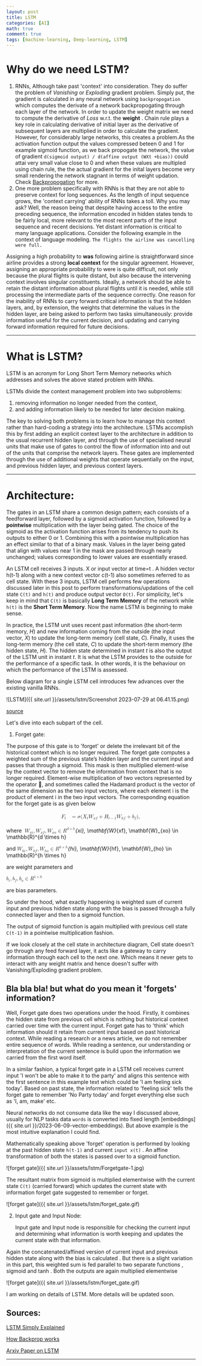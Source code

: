 ```yaml
---
layout: post
title: LSTM
categories: [AI]
math: true
comment: true
tags: [machine-learning, Deep-learning, LSTM]
---
```


# Why do we need LSTM?
1. RNNs, Although take past 'context' into consideration. They do suffer the problem of *Vanishing* or *Exploding* gradient problem. Simply put, the gradient is calculated in any neural network using `backpropogation` which computes the derivate of a network backpropogating through each layer of the network. In order to update the weight matrix we need to compute the derivative of *Loss* w.r.t. the **weight** .  Chain rule plays a key role in calculating derivative of  initial layer as the derivative of subsequent layers are multiplied in order to calculate the gradient. However, for considerably large networks, this creates a problem.As the activation function output the values compressed beteen 0 and 1 for example sigmoid function, as we back propogate the network, the value of gradient `d(sigmoid output) / d(affine output (WXt +bias))` could attai very small value close to 0 and when these values are multipled using chain rule, the the actual gradient for the inital layers become very small rendering the network stagnant in terms of weight updation. Check [Backpropogation](https://mattmazur.com/2015/03/17/a-step-by-step-backpropagation-example/) for more.
2. One more problem specifically with RNNs is that they are not able to preserve context for long sequences. As the length of input sequence grows, the 'context carrying' ability of RNNs takes a toll. Why you may ask? Well, the reason being that despite having access to the entire preceding sequence, the information encoded in hidden states tends to be fairly local, more relevant to the most recent parts of the input sequence and recent decisions. Yet distant information is critical to many language applications. Consider the following example in the context of language modeling. 
                        `The flights the airline was cancelling were full.`

Assigning a high probability to **was** following airline is straightforward since airline provides a strong **local context** for the singular agreement. However, assigning an appropriate probability to were is quite difficult, not only because the plural flights is quite distant, but also because the intervening context involves singular constituents. Ideally, a network should be able to retain the distant information about plural flights until it is needed, while still processing the intermediate parts of the sequence correctly. One reason for the inability of RNNs to carry forward critical information is that the hidden layers, and, by extension, the weights that determine the values in the hidden layer, are being asked to perform two tasks simultaneously: provide information useful for the current decision, and updating and carrying forward information required for future decisions.
    
 
------------------------------------------------

# What is LSTM?
LSTM is an acronym for Long Short Term Memory networks which addresses and solves the above stated problem with RNNs.  

LSTMs divide the context management problem into two subproblems: 
1. removing information no longer needed from the context, 
2. and adding information likely to be needed for later decision making. 

The key to solving both problems is to learn how to manage this context rather than hard-coding a strategy into the architecture. LSTMs accomplish this by first adding an explicit context layer to the architecture in addition to the usual recurrent hidden layer, and through the use of specialised neural units that make use of gates to control the flow of information into and out of the units that comprise the network layers. These gates are implemented through the use of additional weights that operate sequentially on the input, and previous hidden layer, and previous context layers.

------------------------------------------------

# Architecture:
The gates in an LSTM share a common design pattern; each consists of a feedforward layer, followed by a sigmoid activation function, followed by a **pointwise** multiplication with the layer being gated. The choice of the sigmoid as the activation function arises from its tendency to push its outputs to either 0 or 1. Combining this with a pointwise multiplication has an effect similar to that of a binary mask. Values in the layer being gated that align with values near 1 in the mask are passed through nearly unchanged; values corresponding to lower values are essentially erased.

An LSTM cell receives 3 inputs. X or input vector at time=t . A hidden vector h(t-1) along with a new context vector c(t-1) also sometimes referred to as cell state. With these 3 inputs, LSTM cell performs few operations discussed later in this post to perform transformations/updations of the cell state `C(t)` and `h(t)`  and produce output vector `O(t)`. For simplicity, let's keep in mind that `C(t)` is basically **Long Term Memory** of the network while `h(t)` is the **Short Term Memory**. Now the name LSTM is beginning to make sense.

In practice, the LSTM unit uses recent past information (the short-term memory, _H_) and new information coming from the outside (the input vector, _X_) to update the long-term memory (cell state, _C_). Finally, it uses the long-term memory (the cell state, _C_) to update the short-term memory (the hidden state, _H_). The hidden state determined in instant _t_ is also the output of the LSTM unit in instant _t_. It is what the LSTM provides to the outside for the performance of a specific task. In other words, it is the behaviour on which the performance of the LSTM is assessed.

Below diagram for a single LSTM cell introduces few advances over the existing vanilla RNNs.

![LSTM]({{ site.url }}/assets/lstm/Screenshot 2023-07-29 at 06.41.15.png)


[source](https://d2l.ai/chapter_recurrent-modern/lstm.html)


Let's dive into each subpart of the cell.

1. Forget gate:
   
The purpose of this gate is to 'forget' or delete the irrelevant bit of the historical context which is no longer required. The forget gate computes a weighted sum of the previous state’s hidden layer and the current input and passes that through a sigmoid. This mask is then multiplied element-wise by the context vector to remove the information from context that is no longer required. Element-wise multiplication of two vectors represented by the operator , and sometimes called the Hadamard product is the vector of the same dimension as the two input vectors, where each element i is the product of element i in the two input vectors. The corresponding equation for the forget gate is as given below


<math xmlns="https://www.w3.org/1998/Math/MathML" display="block">
  <semantics>
    <mtable displaystyle="true" columnalign="right" columnspacing="0em" rowspacing="3pt">
      <mtr>
        <mtd>
          <mtable displaystyle="true" columnalign="right left" columnspacing="0em" rowspacing="3pt">
            <mtr>
              <mtd>
                <msub>
                  <mrow data-mjx-texclass="ORD">
                    <mi mathvariant="bold">F</mi>
                  </mrow>
                  <mi>t</mi>
                </msub>
              </mtd>
              <mtd>
                <mi></mi>
                <mo>=</mo>
                <mi>&#x3C3;</mi>
                <mo stretchy="false">(</mo>
                <msub>
                  <mrow data-mjx-texclass="ORD">
                    <mi mathvariant="bold">X</mi>
                  </mrow>
                  <mi>t</mi>
                </msub>
                <msub>
                  <mrow data-mjx-texclass="ORD">
                    <mi mathvariant="bold">W</mi>
                  </mrow>
                  <mrow data-mjx-texclass="ORD">
                    <mi>x</mi>
                    <mi>f</mi>
                  </mrow>
                </msub>
                <mo>+</mo>
                <msub>
                  <mrow data-mjx-texclass="ORD">
                    <mi mathvariant="bold">H</mi>
                  </mrow>
                  <mrow data-mjx-texclass="ORD">
                    <mi>t</mi>
                    <mo>&#x2212;</mo>
                    <mn>1</mn>
                  </mrow>
                </msub>
                <msub>
                  <mrow data-mjx-texclass="ORD">
                    <mi mathvariant="bold">W</mi>
                  </mrow>
                  <mrow data-mjx-texclass="ORD">
                    <mi>h</mi>
                    <mi>f</mi>
                  </mrow>
                </msub>
                <mo>+</mo>
                <msub>
                  <mrow data-mjx-texclass="ORD">
                    <mi mathvariant="bold">b</mi>
                  </mrow>
                  <mi>f</mi>
                </msub>
                <mo stretchy="false">)</mo>
                <mo>,</mo>
              </mtd>
            </mtr>
          </mtable>
        </mtd>
      </mtr>
    </mtable>
    <annotation encoding="application/x-tex">\begin{split}\begin{aligned}
\mathbf{I}_t &= \sigma(\mathbf{X}_t \mathbf{W}_{xi} + \mathbf{H}_{t-1} \mathbf{W}_{hi} + \mathbf{b}_i),\\
\mathbf{F}_t &= \sigma(\mathbf{X}_t \mathbf{W}_{xf} + \mathbf{H}_{t-1} \mathbf{W}_{hf} + \mathbf{b}_f),\\
\mathbf{O}_t &= \sigma(\mathbf{X}_t \mathbf{W}_{xo} + \mathbf{H}_{t-1} \mathbf{W}_{ho} + \mathbf{b}_o),
\end{aligned}\end{split}</annotation>
  </semantics>
</math>

where 
<math xmlns="https://www.w3.org/1998/Math/MathML">
  <semantics>
    <mrow>
      <msub>
        <mrow data-mjx-texclass="ORD">
          <mi mathvariant="bold">W</mi>
        </mrow>
        <mrow data-mjx-texclass="ORD">
          <mi>x</mi>
          <mi>i</mi>
        </mrow>
      </msub>
      <mo>,</mo>
      <msub>
        <mrow data-mjx-texclass="ORD">
          <mi mathvariant="bold">W</mi>
        </mrow>
        <mrow data-mjx-texclass="ORD">
          <mi>x</mi>
          <mi>f</mi>
        </mrow>
      </msub>
      <mo>,</mo>
      <msub>
        <mrow data-mjx-texclass="ORD">
          <mi mathvariant="bold">W</mi>
        </mrow>
        <mrow data-mjx-texclass="ORD">
          <mi>x</mi>
          <mi>o</mi>
        </mrow>
      </msub>
      <mo>&#x2208;</mo>
      <msup>
        <mrow data-mjx-texclass="ORD">
          <mi mathvariant="double-struck">R</mi>
        </mrow>
        <mrow data-mjx-texclass="ORD">
          <mi>d</mi>
          <mo>&#xD7;</mo>
          <mi>h</mi>
        </mrow>
      </msup>
    </mrow>
    <annotation encoding="application/x-tex">\mathbf{W}_{xi}, \mathbf{W}_{xf}, \mathbf{W}_{xo} \in \mathbb{R}^{d \times h}</annotation>
  </semantics>
</math>

and
<math xmlns="https://www.w3.org/1998/Math/MathML">
  <semantics>
    <mrow>
      <msub>
        <mrow data-mjx-texclass="ORD">
          <mi mathvariant="bold">W</mi>
        </mrow>
        <mrow data-mjx-texclass="ORD">
          <mi>h</mi>
          <mi>i</mi>
        </mrow>
      </msub>
      <mo>,</mo>
      <msub>
        <mrow data-mjx-texclass="ORD">
          <mi mathvariant="bold">W</mi>
        </mrow>
        <mrow data-mjx-texclass="ORD">
          <mi>h</mi>
          <mi>f</mi>
        </mrow>
      </msub>
      <mo>,</mo>
      <msub>
        <mrow data-mjx-texclass="ORD">
          <mi mathvariant="bold">W</mi>
        </mrow>
        <mrow data-mjx-texclass="ORD">
          <mi>h</mi>
          <mi>o</mi>
        </mrow>
      </msub>
      <mo>&#x2208;</mo>
      <msup>
        <mrow data-mjx-texclass="ORD">
          <mi mathvariant="double-struck">R</mi>
        </mrow>
        <mrow data-mjx-texclass="ORD">
          <mi>h</mi>
          <mo>&#xD7;</mo>
          <mi>h</mi>
        </mrow>
      </msup>
    </mrow>
    <annotation encoding="application/x-tex">\mathbf{W}_{hi}, \mathbf{W}_{hf}, \mathbf{W}_{ho} \in \mathbb{R}^{h \times h}</annotation>
  </semantics>
</math>

are weight parameters and 

<math xmlns="https://www.w3.org/1998/Math/MathML">
  <semantics>
    <mrow>
      <msub>
        <mrow data-mjx-texclass="ORD">
          <mi mathvariant="bold">b</mi>
        </mrow>
        <mi>i</mi>
      </msub>
      <mo>,</mo>
      <msub>
        <mrow data-mjx-texclass="ORD">
          <mi mathvariant="bold">b</mi>
        </mrow>
        <mi>f</mi>
      </msub>
      <mo>,</mo>
      <msub>
        <mrow data-mjx-texclass="ORD">
          <mi mathvariant="bold">b</mi>
        </mrow>
        <mi>o</mi>
      </msub>
      <mo>&#x2208;</mo>
      <msup>
        <mrow data-mjx-texclass="ORD">
          <mi mathvariant="double-struck">R</mi>
        </mrow>
        <mrow data-mjx-texclass="ORD">
          <mn>1</mn>
          <mo>&#xD7;</mo>
          <mi>h</mi>
        </mrow>
      </msup>
    </mrow>
    <annotation encoding="application/x-tex">\mathbf{b}_i, \mathbf{b}_f, \mathbf{b}_o \in \mathbb{R}^{1 \times h}</annotation>
  </semantics>
</math>

are bias parameters.

So under the hood, what exactly happening is weighted sum of current input and previous hidden state along with the bias is passed through a fully connected layer and then to a sigmoid function.

The output of sigmoid function is again multiplied with previous cell state `C(t-1)` in a pointwise multiplication fashion.

If we look closely at the cell state in architecture diagram, Cell state doesn't go through any feed forward layer, it acts like a gateway to carry information through each cell to the next one. Which means it never gets to interact with any weight matrix and hence doesn't suffer with Vanishing/Exploding gradient problem.

<!-- Update 02-AUG-2023-->

## Bla bla bla! but what do you mean it 'forgets' information?
Well, Forget gate does two operations under the hood. Firstly, it combines the hidden state from previous cell which is nothing but historical context carried over time with the current input. Forget gate has to 'think' which information should it retain from current input based on past historical context. While reading a research or a news article, we do not remember entire sequence of words. While reading a sentence, our understanding or interpretation of the current sentence is build upon the information we carried from the first word itself.

In a similar fashion, a typical forget gate in a LSTM cell receives current input 'I won't be able to make it to the party' and aligns this sentence with the first sentence in this example text which could be 'I am feeling sick today'. Based on past state, the information related to 'feeling sick' tells the forget gate to remember 'No Party today' and forget everything else such as 'I, am, make' etc.

Neural networks do not consume data like the way I discussed above, usually for NLP tasks data `words` is converted into fixed length [embeddings]({{ site.url }}/2023-06-09-vector-embeddings). But above example is the most intuitive explanation I could find.

Mathematically speaking above 'forget' operation is performed by looking at the past hidden state `h(t-1)` and current `input x(t)` . An affine transformation of both the states is passed over to a sigmoid function. 

![forget gate]({{ site.url }}/assets/lstm/Forgetgate-1.jpg)

The resultant matrix from sigmoid is multiplied elementwise with the current state `C(t)` \(carried forward\) which updates the current state with information forget gate suggested to remember or forget.

![forget gate]({{ site.url }}/assets/lstm/forget_gate.gif)




<!-- End Update 02-AUG-2023-->

2. Input gate and Input Node:

   Input gate and Input node is responsible for checking the current input and determining what information is worth keeping and updates the current state with that information.


Again the concatenated/affined version of current input and previous hidden state along with the bias is calculated . But there is a slight variation in this part, this weighted sum is fed parallel to two separate functions , sigmoid and tanh . Both the outputs are again multiplied elementwise

![forget gate]({{ site.url }}/assets/lstm/forget_gate.gif)

I am working on details of LSTM. More details will be updated soon.

Sources:
----

[LSTM Simply Explained](https://databasecamp.de/en/ml/lstms)

[How Backprop works](https://neuralnetworksanddeeplearning.com/chap2.html)

[Arxiv Paper on LSTM](https://arxiv.org/pdf/1909.09586.pdf)



------------------------------------------------
